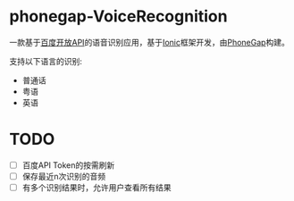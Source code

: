 # phonegap-VoiceRecognition
一款基于[百度开放API](http://developer.baidu.com/wiki/index.php?title=docs/cplat/media/voice)的语音识别应用，基于[Ionic](http://ionicframework.com/)框架开发，由[PhoneGap](http://phonegap.com/)构建。
  
支持以下语言的识别:
- 普通话
- 粤语
- 英语

# TODO
- [ ] 百度API Token的按需刷新
- [ ] 保存最近n次识别的音频
- [ ] 有多个识别结果时，允许用户查看所有结果
